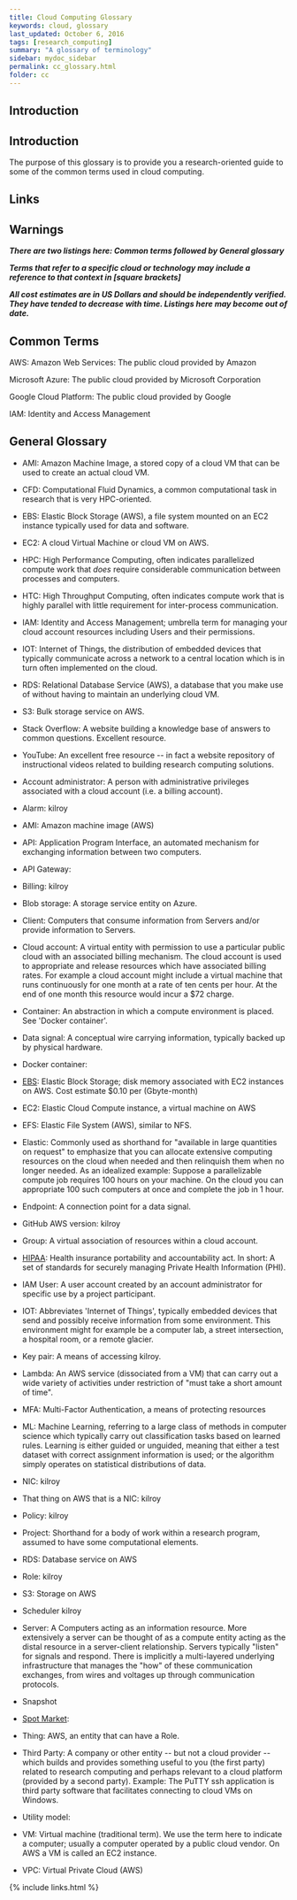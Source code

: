 ```yaml
---
title: Cloud Computing Glossary
keywords: cloud, glossary
last_updated: October 6, 2016
tags: [research_computing]
summary: "A glossary of terminology"
sidebar: mydoc_sidebar
permalink: cc_glossary.html
folder: cc
---
```


## Introduction

## Introduction
The purpose of this glossary is to provide you a research-oriented guide to some of the common terms used in cloud computing.  

## Links

## Warnings
***There are two listings here: Common terms followed by General glossary***

***Terms that refer to a specific cloud or technology may include a reference 
to that context in [square brackets]***

***All cost estimates are in US Dollars and should be independently 
verified. They have tended to decrease with time.  Listings here may 
become out of date.***

## Common Terms

AWS: Amazon Web Services: The public cloud provided by Amazon

Microsoft Azure: The public cloud provided by Microsoft Corporation

Google Cloud Platform: The public cloud provided by Google

IAM: Identity and Access Management

## General Glossary

- AMI: Amazon Machine Image, a stored copy of a cloud VM that can be used to create an actual cloud VM.
- CFD: Computational Fluid Dynamics, a common computational task in research that is very HPC-oriented.
- EBS: Elastic Block Storage (AWS), a file system mounted on an EC2 instance typically used for data and software.
- EC2: A cloud Virtual Machine or cloud VM on AWS.
- HPC: High Performance Computing, often indicates parallelized compute work that *does* require considerable communication between processes and computers.
- HTC: High Throughput Computing, often indicates compute work that is highly parallel with little requirement for inter-process communication.
- IAM: Identity and Access Management; umbrella term for managing your cloud account resources including Users and their permissions.
- IOT: Internet of Things, the distribution of embedded devices that typically communicate across a network to a central location which is in turn often implemented on the cloud. 
- RDS: Relational Database Service (AWS), a database that you make use of without having to maintain an underlying cloud VM. 
- S3: Bulk storage service on AWS.
- Stack Overflow: A website building a knowledge base of answers to common questions. Excellent resource.
- YouTube: An excellent free resource -- in fact a website repository of instructional videos related to building research computing solutions. 


- Account administrator: A person with administrative privileges associated with a cloud account (i.e. a billing account).

- Alarm: kilroy

- AMI: Amazon machine image (AWS)

- API: Application Program Interface, an automated mechanism for exchanging information between two computers. 

- API Gateway:

- Billing: kilroy

- Blob storage: A storage service entity on Azure.

- Client: Computers that consume information from Servers and/or provide information to Servers. 

- Cloud account: A virtual entity with permission to use a particular public cloud with an associated billing mechanism. The cloud 
account is used to appropriate and release resources which have associated billing rates. For example a cloud account might 
include a virtual machine that runs continuously for one month at a rate of ten cents per hour. At the end of one month 
this resource would incur a $72 charge. 

- Container: An abstraction in which a compute environment is placed. See 'Docker container'.

- Data signal: A conceptual wire carrying information, typically backed up by physical hardware.

- Docker container:  

- [EBS](http://www.rightscale.com/blog/cloud-industry-insights/amazons-elastic-block-store-explained): Elastic Block 
Storage; disk memory associated with EC2 instances on AWS. Cost estimate $0.10 per (Gbyte-month)

- EC2: Elastic Cloud Compute instance, a virtual machine on AWS

- EFS: Elastic File System (AWS), similar to NFS. 

- Elastic: Commonly used as shorthand for "available in large quantities on request" to emphasize that you can
allocate extensive computing resources on the cloud when needed and then relinquish them when no longer
needed. As an idealized example: Suppose a parallelizable compute job requires 100 hours on your machine. 
On the cloud you can appropriate 100 such computers at once and complete the job in 1 hour. 

- Endpoint: A connection point for a data signal. 

- GitHub AWS version: kilroy

- Group: A virtual association of resources within a cloud account.

- [HIPAA](https://en.wikipedia.org/wiki/Health_Insurance_Portability_and_Accountability_Act): Health insurance portability 
and accountability act. In short: A set of standards for securely managing Private Health Information (PHI).

- IAM User: A user account created by an account administrator for specific use by a project participant.

- IOT: Abbreviates 'Internet of Things', typically embedded devices that send and possibly receive information from 
some environment. This environment might for example be a computer lab, a street intersection, a hospital room, 
or a remote glacier.

- Key pair: A means of accessing kilroy.

- Lambda: An AWS service (dissociated from a VM) that can carry out a wide variety of activities under restriction 
of "must take a short amount of time".

- MFA: Multi-Factor Authentication, a means of protecting resources

- ML: Machine Learning, referring to a large class of methods in computer science which typically carry out 
classification tasks based on learned rules. Learning is either guided or unguided, meaning that either a 
test dataset with correct assignment information is used; or the algorithm simply operates on statistical 
distributions of data.

- NIC: kilroy

- That thing on AWS that is a NIC: kilroy

- Policy: kilroy

- Project: Shorthand for a body of work within a research program, assumed to have some computational elements.

- RDS: Database service on AWS

- Role: kilroy

- S3: Storage on AWS

- Scheduler kilroy

- Server: A Computers acting as an information resource. More extensively a server can be thought of as
a compute entity acting as the distal resource in a server-client relationship. Servers typically "listen" 
for signals and respond. There is implicitly a multi-layered underlying infrastructure that manages the 
"how" of these communication exchanges, from wires and voltages up through communication protocols.

- Snapshot

- [Spot Market](aws_spot_market.html): 

- Thing: AWS, an entity that can have a Role.

- Third Party: A company or other entity -- but not a cloud provider -- which builds and provides something useful to you 
(the first party) related to research computing and perhaps relevant to a cloud platform (provided by a second party). 
Example: The PuTTY ssh application is third party software that facilitates connecting to cloud VMs on Windows.


- Utility model: 

- VM: Virtual machine (traditional term). We use the term here to indicate a computer; usually a computer 
operated by a public cloud vendor. On AWS a VM is called an EC2 instance. 

- VPC: Virtual Private Cloud (AWS)

{% include links.html %}
